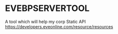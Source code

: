 # EVEBPSERVERTOOL
A tool which will help my corp
Static API https://developers.eveonline.com/resource/resources
